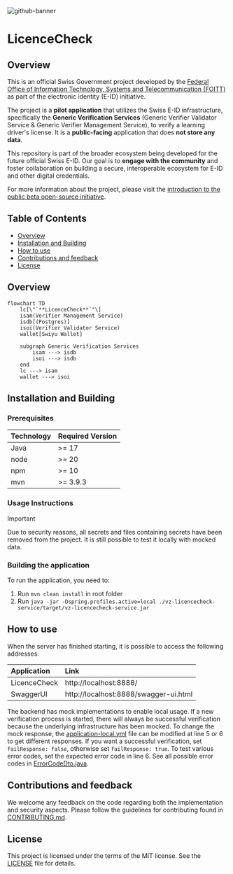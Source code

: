 <!--
SPDX-FileCopyrightText: 2025 Swiss Confederation

SPDX-License-Identifier: MIT
-->

![github-banner](https://github.com/swiyu-admin-ch/swiyu-admin-ch.github.io/blob/main/assets/images/github-banner.jpg)
# LicenceCheck

## Overview

This is an official Swiss Government project developed by the [Federal Office of Information Technology, Systems and Telecommunication (FOITT)](https://www.bit.admin.ch/) as part of the electronic identity (E-ID) initiative.

The project is a **pilot application** that utilizes the Swiss E-ID infrastructure, specifically the **Generic Verification Services** (Generic Verifier Validator Service & Generic Verifier Management Service), to verify a learning driver's license. It is a **public-facing** application that does **not store any data**.

This repository is part of the broader ecosystem being developed for the future official Swiss E-ID. Our goal is to **engage with the community** and foster collaboration on building a secure, interoperable ecosystem for E-ID and other digital credentials.

For more information about the project, please visit the [introduction to the public beta open-source initiative](https://github.com/e-id-admin/eidch-public-beta).


## Table of Contents
    
- [Overview](#overview)
- [Installation and Building](#installation-and-building)
- [How to use](#how-to-use)
- [Contributions and feedback](#contributions-and-feedback)
- [License](#license)

## Overview

```mermaid
flowchart TD
    lc[\"`**LicenceCheck**`"\]
    isam(Verifier Management Service)
    isdb[(Postgres)]
    isoi(Verifier Validator Service)
    wallet[Swiyu Wallet]
    
    subgraph Generic Verification Services
        isam ---> isdb
        isoi ---> isdb
    end
    lc ---> isam
    wallet ---> isoi
```

## Installation and Building

### Prerequisites

| Technology | Required Version |
|------------|------------------|
| Java       | >= 17            |
| node       | >= 20            |
| npm        | >= 10            |
| mvn        | >= 3.9.3         |

### Usage Instructions

> [!IMPORTANT]
> Due to security reasons, all secrets and files containing secrets have been removed from the project. It is still
> possible to test it locally with mocked data.

### Building the application

To run the application, you need to:

1. Run `mvn clean install` in root folder
2. Run `java -jar -Dspring.profiles.active=local ./vz-licencecheck-service/target/vz-licencecheck-service.jar`

## How to use

When the server has finished starting, it is possible to access the following addresses:

| Application  | Link                                  |
|:-------------|:--------------------------------------|
| LicenceCheck | http://localhost:8888/                |
| SwaggerUI    | http://localhost:8888/swagger-ui.html |

The backend has mock implementations to enable local usage.
If a new verification process is started, there will always be successful verification because the underlying infrastructure has
been mocked. To change the mock response, the [application-local.yml](vz-licencecheck-service/src/main/resources/application-local.yml)
file can be modified at line 5 or 6 to get different responses. 
If you want a successful verification, set `failResponse: false`, otherwise set `failResponse: true`. 
To test various error codes, set the expected error code in line 6. See all possible error codes in [ErrorCodeDto.java](vz-licencecheck-service/src/main/java/ch/admin/astra/vz/lc/domain/vam/model/ErrorCodeDto.java).  

## Contributions and feedback

We welcome any feedback on the code regarding both the implementation and security aspects. Please follow the guidelines for contributing found in [CONTRIBUTING.md](./CONTRIBUTING.md).

## License

This project is licensed under the terms of the MIT license. See the [LICENSE](LICENSE) file for details.